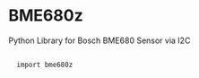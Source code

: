 # BME680z
Python Library for Bosch BME680 Sensor via I2C

<code id="python">
  import bme680z
  
</code>
